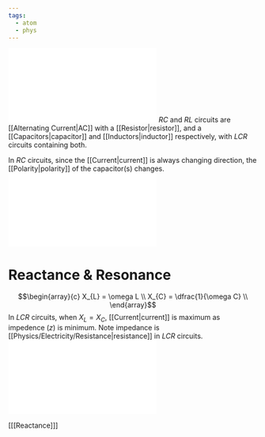 ```yaml
---
tags:
  - atom
  - phys
---
```

![400|center](lcr-phase-diagram.excalidraw.md)
*RC* and *RL* circuits are [[Alternating Current|AC]] with a [[Resistor|resistor]], and a [[Capacitors|capacitor]] and [[Inductors|inductor]] respectively, with *LCR* circuits containing both.

In *RC* circuits, since the [[Current|current]] is always changing direction, the [[Polarity|polarity]] of the capacitor(s) changes.
![600|center](rc-polarity.excalidraw.md)

# Reactance & Resonance
$$\begin{array}{c}
	X_{L} = \omega L \\
	X_{C} = \dfrac{1}{\omega C} \\
\end{array}$$
In *LCR* circuits, when $X_{L}=X_{C}$, [[Current|current]] is maximum as impedence ($z$) is minimum. Note impedance is [[Physics/Electricity/Resistance|resistance]] in *LCR* circuits.
![400|center](lcr-reactance-and-impedance.excalidraw.md)

\[[[Reactance]]\]